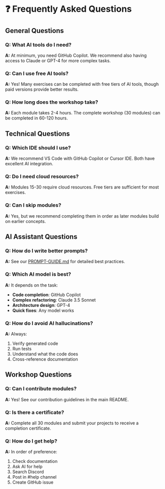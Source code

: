 # ❓ Frequently Asked Questions

## General Questions

### Q: What AI tools do I need?
**A:** At minimum, you need GitHub Copilot. We recommend also having access to Claude or GPT-4 for more complex tasks.

### Q: Can I use free AI tools?
**A:** Yes! Many exercises can be completed with free tiers of AI tools, though paid versions provide better results.

### Q: How long does the workshop take?
**A:** Each module takes 2-4 hours. The complete workshop (30 modules) can be completed in 60-120 hours.

## Technical Questions

### Q: Which IDE should I use?
**A:** We recommend VS Code with GitHub Copilot or Cursor IDE. Both have excellent AI integration.

### Q: Do I need cloud resources?
**A:** Modules 15-30 require cloud resources. Free tiers are sufficient for most exercises.

### Q: Can I skip modules?
**A:** Yes, but we recommend completing them in order as later modules build on earlier concepts.

## AI Assistant Questions

### Q: How do I write better prompts?
**A:** See our [PROMPT-GUIDE.md](./PROMPT-GUIDE.md) for detailed best practices.

### Q: Which AI model is best?
**A:** It depends on the task:
- **Code completion**: GitHub Copilot
- **Complex refactoring**: Claude 3.5 Sonnet
- **Architecture design**: GPT-4
- **Quick fixes**: Any model works

### Q: How do I avoid AI hallucinations?
**A:** Always:
1. Verify generated code
2. Run tests
3. Understand what the code does
4. Cross-reference documentation

## Workshop Questions

### Q: Can I contribute modules?
**A:** Yes! See our contribution guidelines in the main README.

### Q: Is there a certificate?
**A:** Complete all 30 modules and submit your projects to receive a completion certificate.

### Q: How do I get help?
**A:** In order of preference:
1. Check documentation
2. Ask AI for help
3. Search Discord
4. Post in #help channel
5. Create GitHub issue 